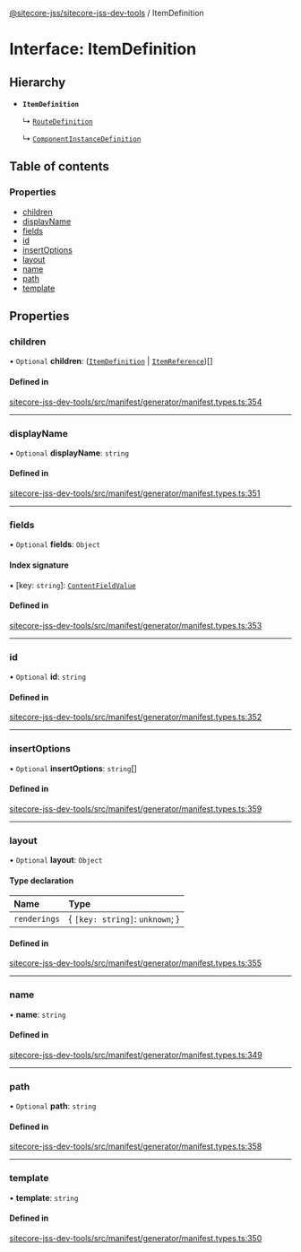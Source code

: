 [@sitecore-jss/sitecore-jss-dev-tools](../README.md) / ItemDefinition

# Interface: ItemDefinition

## Hierarchy

- **`ItemDefinition`**

  ↳ [`RouteDefinition`](RouteDefinition.md)

  ↳ [`ComponentInstanceDefinition`](ComponentInstanceDefinition.md)

## Table of contents

### Properties

- [children](ItemDefinition.md#children)
- [displayName](ItemDefinition.md#displayname)
- [fields](ItemDefinition.md#fields)
- [id](ItemDefinition.md#id)
- [insertOptions](ItemDefinition.md#insertoptions)
- [layout](ItemDefinition.md#layout)
- [name](ItemDefinition.md#name)
- [path](ItemDefinition.md#path)
- [template](ItemDefinition.md#template)

## Properties

### children

• `Optional` **children**: ([`ItemDefinition`](ItemDefinition.md) \| [`ItemReference`](ItemReference.md))[]

#### Defined in

[sitecore-jss-dev-tools/src/manifest/generator/manifest.types.ts:354](https://github.com/Sitecore/jss/blob/70a58c007/packages/sitecore-jss-dev-tools/src/manifest/generator/manifest.types.ts#L354)

___

### displayName

• `Optional` **displayName**: `string`

#### Defined in

[sitecore-jss-dev-tools/src/manifest/generator/manifest.types.ts:351](https://github.com/Sitecore/jss/blob/70a58c007/packages/sitecore-jss-dev-tools/src/manifest/generator/manifest.types.ts#L351)

___

### fields

• `Optional` **fields**: `Object`

#### Index signature

▪ [key: `string`]: [`ContentFieldValue`](ContentFieldValue.md)

#### Defined in

[sitecore-jss-dev-tools/src/manifest/generator/manifest.types.ts:353](https://github.com/Sitecore/jss/blob/70a58c007/packages/sitecore-jss-dev-tools/src/manifest/generator/manifest.types.ts#L353)

___

### id

• `Optional` **id**: `string`

#### Defined in

[sitecore-jss-dev-tools/src/manifest/generator/manifest.types.ts:352](https://github.com/Sitecore/jss/blob/70a58c007/packages/sitecore-jss-dev-tools/src/manifest/generator/manifest.types.ts#L352)

___

### insertOptions

• `Optional` **insertOptions**: `string`[]

#### Defined in

[sitecore-jss-dev-tools/src/manifest/generator/manifest.types.ts:359](https://github.com/Sitecore/jss/blob/70a58c007/packages/sitecore-jss-dev-tools/src/manifest/generator/manifest.types.ts#L359)

___

### layout

• `Optional` **layout**: `Object`

#### Type declaration

| Name | Type |
| :------ | :------ |
| `renderings` | \{ `[key: string]`: `unknown`;  } |

#### Defined in

[sitecore-jss-dev-tools/src/manifest/generator/manifest.types.ts:355](https://github.com/Sitecore/jss/blob/70a58c007/packages/sitecore-jss-dev-tools/src/manifest/generator/manifest.types.ts#L355)

___

### name

• **name**: `string`

#### Defined in

[sitecore-jss-dev-tools/src/manifest/generator/manifest.types.ts:349](https://github.com/Sitecore/jss/blob/70a58c007/packages/sitecore-jss-dev-tools/src/manifest/generator/manifest.types.ts#L349)

___

### path

• `Optional` **path**: `string`

#### Defined in

[sitecore-jss-dev-tools/src/manifest/generator/manifest.types.ts:358](https://github.com/Sitecore/jss/blob/70a58c007/packages/sitecore-jss-dev-tools/src/manifest/generator/manifest.types.ts#L358)

___

### template

• **template**: `string`

#### Defined in

[sitecore-jss-dev-tools/src/manifest/generator/manifest.types.ts:350](https://github.com/Sitecore/jss/blob/70a58c007/packages/sitecore-jss-dev-tools/src/manifest/generator/manifest.types.ts#L350)

